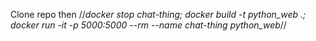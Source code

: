 Clone repo then 
//*docker stop chat-thing; docker build -t python_web .; docker run -it -p 5000:5000 --rm --name chat-thing python_web*//
